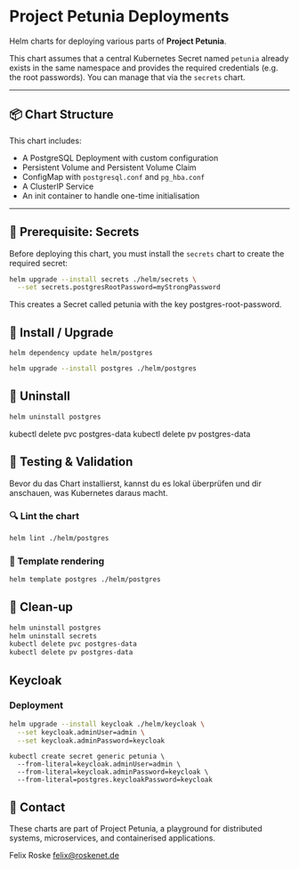 # Project Petunia Deployments

Helm charts for deploying various parts of **Project Petunia**.

This chart assumes that a central Kubernetes Secret named `petunia` 
already exists in the same namespace and provides the required credentials 
(e.g. the root passwords). You can manage that via the `secrets` chart.

---

## 📦 Chart Structure

This chart includes:

- A PostgreSQL Deployment with custom configuration
- Persistent Volume and Persistent Volume Claim
- ConfigMap with `postgresql.conf` and `pg_hba.conf`
- A ClusterIP Service
- An init container to handle one-time initialisation

---

## 🔐 Prerequisite: Secrets

Before deploying this chart, you must install the `secrets` chart to create the required secret:

```bash
helm upgrade --install secrets ./helm/secrets \
  --set secrets.postgresRootPassword=myStrongPassword
```

This creates a Secret called petunia with the key postgres-root-password.

## 🚀 Install / Upgrade

```shell
helm dependency update helm/postgres
```

```bash
helm upgrade --install postgres ./helm/postgres
```

## 🔄 Uninstall

```bash
helm uninstall postgres
```

kubectl delete pvc postgres-data
kubectl delete pv postgres-data

## 🧪 Testing & Validation

Bevor du das Chart installierst, kannst du es lokal überprüfen und dir anschauen, was Kubernetes daraus macht.

### 🔍 Lint the chart

```bash
helm lint ./helm/postgres
```

### 🧱 Template rendering

```bash
helm template postgres ./helm/postgres
```

## 🧼 Clean-up

```bash
helm uninstall postgres
helm uninstall secrets
kubectl delete pvc postgres-data
kubectl delete pv postgres-data
```

## Keycloak

### Deployment

```bash
helm upgrade --install keycloak ./helm/keycloak \
  --set keycloak.adminUser=admin \
  --set keycloak.adminPassword=keycloak
```

```
kubectl create secret generic petunia \
  --from-literal=keycloak.adminUser=admin \
  --from-literal=keycloak.adminPassword=keycloak \
  --from-literal=postgres.keycloakPassword=keycloak
```

## 💬 Contact

These charts are part of Project Petunia, a playground for distributed systems, 
microservices, and containerised applications.

Felix Roske <felix@roskenet.de>
